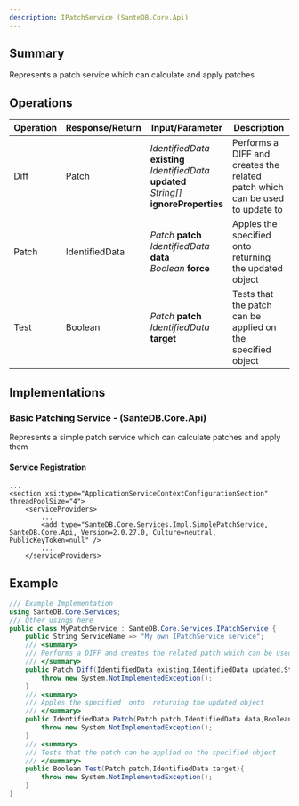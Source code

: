 ```yaml
---
description: IPatchService (SanteDB.Core.Api)
---
```


## Summary
Represents a patch service which can calculate and apply patches

## Operations

|Operation|Response/Return|Input/Parameter|Description|
|-|-|-|-|
|Diff|Patch|*IdentifiedData* **existing**<br/>*IdentifiedData* **updated**<br/>*String[]* **ignoreProperties**|Performs a DIFF and creates the related patch which can be used to update             to|
|Patch|IdentifiedData|*Patch* **patch**<br/>*IdentifiedData* **data**<br/>*Boolean* **force**|Apples the specified  onto  returning the updated object|
|Test|Boolean|*Patch* **patch**<br/>*IdentifiedData* **target**|Tests that the patch can be applied on the specified object|

## Implementations


### Basic Patching Service - (SanteDB.Core.Api)
Represents a simple patch service which can calculate patches and apply them

#### Service Registration
```markup
...
<section xsi:type="ApplicationServiceContextConfigurationSection" threadPoolSize="4">
	<serviceProviders>
		...
		<add type="SanteDB.Core.Services.Impl.SimplePatchService, SanteDB.Core.Api, Version=2.0.27.0, Culture=neutral, PublicKeyToken=null" />
		...
	</serviceProviders>
```
## Example
```csharp
/// Example Implementation
using SanteDB.Core.Services;
/// Other usings here
public class MyPatchService : SanteDB.Core.Services.IPatchService { 
	public String ServiceName => "My own IPatchService service";
	/// <summary>
	/// Performs a DIFF and creates the related patch which can be used to update             to
	/// </summary>
	public Patch Diff(IdentifiedData existing,IdentifiedData updated,String[] ignoreProperties){
		throw new System.NotImplementedException();
	}
	/// <summary>
	/// Apples the specified  onto  returning the updated object
	/// </summary>
	public IdentifiedData Patch(Patch patch,IdentifiedData data,Boolean force){
		throw new System.NotImplementedException();
	}
	/// <summary>
	/// Tests that the patch can be applied on the specified object
	/// </summary>
	public Boolean Test(Patch patch,IdentifiedData target){
		throw new System.NotImplementedException();
	}
}
```
